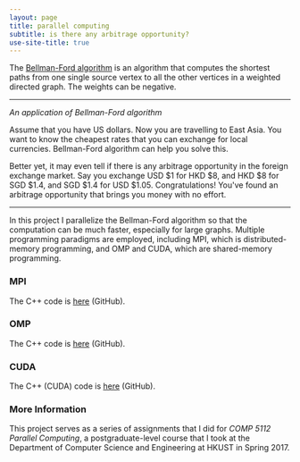 ```yaml
---
layout: page
title: parallel computing
subtitle: is there any arbitrage opportunity?
use-site-title: true
---
```


The [Bellman-Ford algorithm](https://en.wikipedia.org/wiki/Bellman-Ford_algorithm) is an algorithm that computes the shortest paths from one single source vertex to all the other vertices in a weighted directed graph. The weights can be negative.

---

*An application of Bellman-Ford algorithm*

Assume that you have US dollars. Now you are travelling to East Asia. You want to know the cheapest rates that you can exchange for local currencies. Bellman-Ford algorithm can help you solve this.

Better yet, it may even tell if there is any arbitrage opportunity in the foreign exchange market. Say you exchange USD $1 for HKD $8, and HKD $8 for SGD $1.4, and SGD $1.4 for USD $1.05. Congratulations! You've found an arbitrage opportunity that brings you money with no effort.

---

In this project I parallelize the Bellman-Ford algorithm so that the computation can be much faster, especially for large graphs. Multiple programming paradigms are employed, including MPI, which is distributed-memory programming, and OMP and CUDA, which are shared-memory programming.

### MPI

The C++ code is [here](https://github.com/imfl/parallel-computing/blob/master/bf-mpi.cpp) (GitHub).

### OMP

The C++ code is [here](https://github.com/imfl/parallel-computing/blob/master/bf-omp.cpp) (GitHub).

### CUDA

The C++ (CUDA) code is [here](https://github.com/imfl/parallel-computing/blob/master/bf-cuda.cu) (GitHub).

### More Information 

This project serves as a series of assignments that I did for *COMP 5112 Parallel Computing*, a postgraduate-level course that I took at the Department of Computer Science and Engineering at HKUST in Spring 2017.
